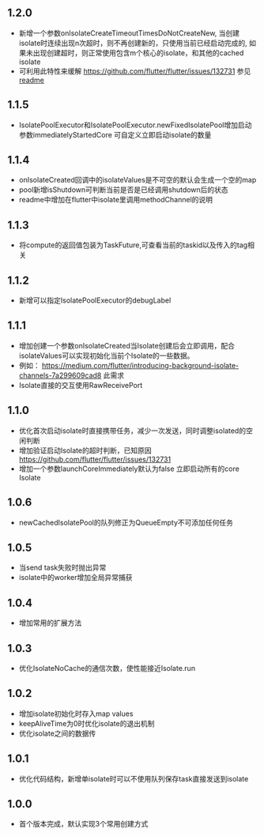 ## 1.2.0

* 新增一个参数onIsolateCreateTimeoutTimesDoNotCreateNew, 当创建isolate时连续出现n次超时，则不再创建新的，只使用当前已经启动完成的,
  如果未出现创建超时，则正常使用包含m个核心的isolate，和其他的cached isolate
* 可利用此特性来缓解 https://github.com/flutter/flutter/issues/132731
  参见 [readme](https://github.com/aymtools/isolate_pool_executor/blob/master/README.md)

## 1.1.5

* IsolatePoolExecutor和IsolatePoolExecutor.newFixedIsolatePool增加启动参数immediatelyStartedCore
  可自定义立即启动isolate的数量

## 1.1.4

* onIsolateCreated回调中的isolateValues是不可空的默认会生成一个空的map
* pool新增isShutdown可判断当前是否是已经调用shutdown后的状态
* readme中增加在flutter中isolate里调用methodChannel的说明

## 1.1.3

* 将compute的返回值包装为TaskFuture,可查看当前的taskid以及传入的tag相关

## 1.1.2

* 新增可以指定IsolatePoolExecutor的debugLabel

## 1.1.1

* 增加创建一个参数onIsolateCreated当Isolate创建后会立即调用，配合isolateValues可以实现初始化当前个Isolate的一些数据。
* 例如： https://medium.com/flutter/introducing-background-isolate-channels-7a299609cad8 此需求
* Isolate直接的交互使用RawReceivePort

## 1.1.0

* 优化首次启动isolate时直接携带任务，减少一次发送，同时调整isolated的空闲判断
* 增加验证启动Isolate的超时判断，已知原因 https://github.com/flutter/flutter/issues/132731
* 增加一个参数launchCoreImmediately默认为false 立即启动所有的core Isolate

## 1.0.6

* newCachedIsolatePool的队列修正为QueueEmpty不可添加任何任务

## 1.0.5

* 当send task失败时抛出异常
* isolate中的worker增加全局异常捕获

## 1.0.4

* 增加常用的扩展方法

## 1.0.3

* 优化IsolateNoCache的通信次数，使性能接近Isolate.run

## 1.0.2

* 增加isolate初始化时存入map values
* keepAliveTime为0时优化isolate的退出机制
* 优化isolate之间的数据传

## 1.0.1

* 优化代码结构，新增单isolate时可以不使用队列保存task直接发送到isolate

## 1.0.0

* 首个版本完成，默认实现3个常用创建方式

